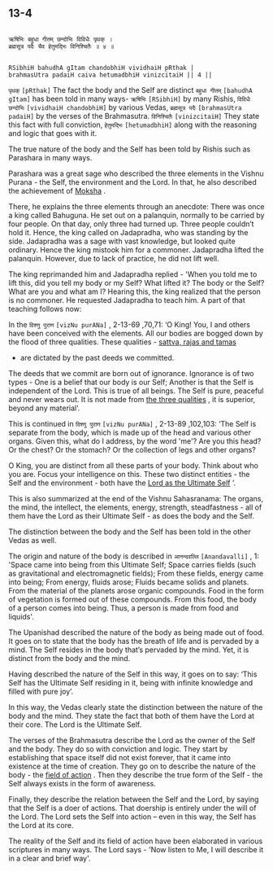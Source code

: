 ## 13-4


```shloka-sa

ऋषिभिः बहुधा गीतम् छन्दोभिः विविधैः पृथक् ।
ब्रह्मसूत्र पदैः चैव हेतुमद्भिः विनिश्चितैः ॥ ४ ॥

```
```shloka-sa-hk

RSibhiH bahudhA gItam chandobhiH vividhaiH pRthak |
brahmasUtra padaiH caiva hetumadbhiH vinizcitaiH || 4 ||

```
`पृथक्` `[pRthak]` The fact the body and the Self are distinct `बहुधा गीतम्` `[bahudhA gItam]` has been told in many ways- `ऋषिभिः` `[RSibhiH]` by many Rishis, `विविधैः छन्दोभिः` `[vividhaiH chandobhiH]` by various Vedas, `ब्रह्मसूत्र पदैः` `[brahmasUtra padaiH]` by the verses of the Brahmasutra. `विनिश्चितैः` `[vinizcitaiH]` They state this fact with full conviction, `हेतुमद्भिः` `[hetumadbhiH]` along with the reasoning and logic that goes with it.

The true nature of the body and the Self has been told by Rishis such as Parashara in many ways.

Parashara was a great sage who described the three elements in the Vishnu Purana - the Self, the environment and the Lord. In that, he also described the achievement of 
[Moksha](Moksha)
.

There, he explains the three elements through an anecdote: There was once a king called Bahuguna. He set out on a palanquin, normally to be carried by four people. On that day, only three had turned up. Three people couldn’t hold it. Hence, the king called on Jadapradha, who was standing by the side. Jadapradha was a sage with vast knowledge, but looked quite ordinary. Hence the king mistook him for a commoner. Jadapradha lifted the palanquin. However, due to lack of practice, he did not lift well. 

The king reprimanded him and Jadapradha replied - 'When you told me to lift this, did you tell my body or my Self? What lifted it? The body or the Self? What are you and what am I? Hearing this, the king realized that the person is no commoner. He requested Jadapradha to teach him. A part of that teaching follows now:

In the 
`विश्णु पुराण` `[vizNu purANa]` , 2-13-69
,70,71: ‘O King! You, I and others have been conceived with the elements. All our bodies are bogged down by the flood of three qualities. These qualities - 
[sattva, rajas and tamas](satva_rajas_tamas)
 - are dictated by the past deeds we committed. 

The deeds that we commit are born out of ignorance. Ignorance is of two types - One is a belief that our body is our Self; Another is that the Self is independent of the Lord. This is true of all beings. The Self is pure, peaceful and never wears out. It is not made from 
[the three qualities](satva_rajas_tamas)
, it is superior, beyond any material’.

This is continued in 
`विश्णु पुराण` `[vizNu purANa]` , 2-13-89
,102,103: ‘The Self is separate from the body, which is made up of the head and various other organs. Given this, what do I address, by the word 'me'? Are you this head? Or the chest? Or the stomach? Or the collection of legs and other organs? 

O King, you are distinct from all these parts of your body. Think about who you are. Focus your intelligence on this. These two distinct entities - the Self and the environment - both have the 
[Lord as the Ultimate Self](universe_as_his_body)
’.

This is also summarized at the end of the Vishnu Sahasranama: The organs, the mind, the intellect, the elements, energy, strength, steadfastness - all of them have the Lord as their Ultimate Self - as does the body and the Self.

The distinction between the body and the Self has been told in the other Vedas as well. 

The origin and nature of the body is described in 
`आनन्दवल्लि` `[Anandavalli]` , 1:
 'Space came into being from this Ultimate Self; Space carries fields (such as gravitational and electromagnetic fields); From these fields, energy came into being; From energy, fluids arose; Fluids became solids and planets. From the material of the planets arose organic compounds. Food in the form of vegetation is formed out of these compounds. From this food, the body of a person comes into being. Thus, a person is made from food and liquids'.

The Upanishad described the nature of the body as being made out of food. It goes on to state that the body has the breath of life and is pervaded by a mind. The Self resides in the body that’s pervaded by the mind. Yet, it is distinct from the body and the mind. 

Having described the nature of the Self in this way, it goes on to say: ‘This Self has the Ultimate Self residing in it, being with infinite knowledge and filled with pure joy’. 

In this way, the Vedas clearly state the distinction between the nature of the body and the mind. They state the fact that both of them have the Lord at their core. The Lord is the Ultimate Self.

The verses of the Brahmasutra describe the Lord as the owner of the Self and the body. They do so with conviction and logic. They start by establishing that space itself did not exist forever, that it came into existence at the time of creation. They go on to describe the nature of the body - the 
[field of action](13-1.md#field_and_knower_of_field)
. Then they describe the true form of the Self - the Self always exists in the form of awareness.

Finally, they describe the relation between the Self and the Lord, by saying that the Self is a doer of actions. That doership is entirely under the will of the Lord. The Lord sets the Self into action – even in this way, the Self has the Lord at its core. 

The reality of the Self and its field of action have been elaborated in various scriptures in many ways. The Lord says - 'Now listen to Me, I will describe it in a clear and brief way'. 


